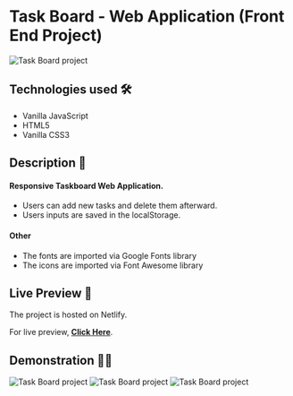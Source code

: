 # Task Board - Web Application (Front End Project)

<img src="https://i.imgur.com/4oIPBU3.png" alt="Task Board project">

## Technologies used 🛠️
* Vanilla JavaScript
* HTML5
* Vanilla CSS3

## Description 📝
#### Responsive Taskboard Web Application.
- Users can add new tasks and delete them afterward.
- Users inputs are saved in the localStorage.

#### Other
- The fonts are imported via Google Fonts library
- The icons are imported via Font Awesome library

## Live Preview 🔗
The project is hosted on Netlify.

For live preview, <strong><a href="https://taskboardproject.netlify.app/">Click Here</a></strong>.

## Demonstration 🤹‍♂️
<img src="https://s2.gifyu.com/images/ezgif-7-6bbd7ff9cebe.gif" alt="Task Board project">

<img src="https://s2.gifyu.com/images/ezgif-7-d0242fc71bc5.gif" alt="Task Board project">

<img src="https://i.imgur.com/WzRfyk8.gif" alt="Task Board project">
